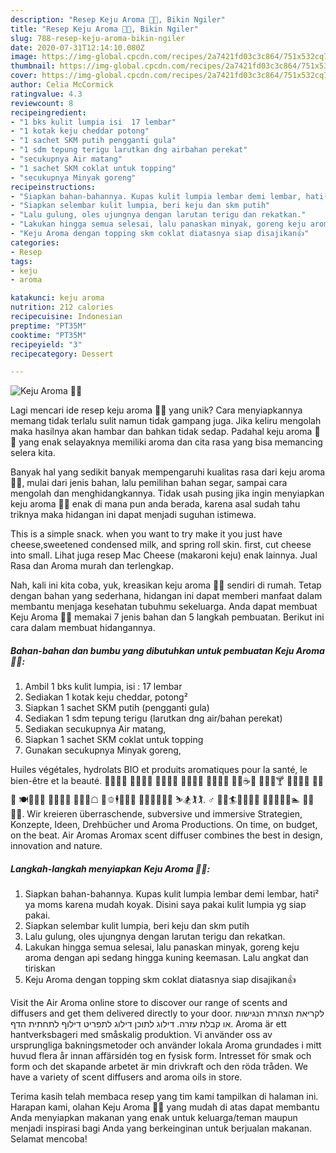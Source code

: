 ```yaml
---
description: "Resep Keju Aroma 🧀🍯, Bikin Ngiler"
title: "Resep Keju Aroma 🧀🍯, Bikin Ngiler"
slug: 788-resep-keju-aroma-bikin-ngiler
date: 2020-07-31T12:14:10.080Z
image: https://img-global.cpcdn.com/recipes/2a7421fd03c3c864/751x532cq70/keju-aroma-🧀🍯-foto-resep-utama.jpg
thumbnail: https://img-global.cpcdn.com/recipes/2a7421fd03c3c864/751x532cq70/keju-aroma-🧀🍯-foto-resep-utama.jpg
cover: https://img-global.cpcdn.com/recipes/2a7421fd03c3c864/751x532cq70/keju-aroma-🧀🍯-foto-resep-utama.jpg
author: Celia McCormick
ratingvalue: 4.3
reviewcount: 8
recipeingredient:
- "1 bks kulit lumpia isi  17 lembar"
- "1 kotak keju cheddar potong"
- "1 sachet SKM putih pengganti gula"
- "1 sdm tepung terigu larutkan dng airbahan perekat"
- "secukupnya Air matang"
- "1 sachet SKM coklat untuk topping"
- "secukupnya Minyak goreng"
recipeinstructions:
- "Siapkan bahan-bahannya. Kupas kulit lumpia lembar demi lembar, hati² ya moms karena mudah koyak. Disini saya pakai kulit lumpia yg siap pakai."
- "Siapkan selembar kulit lumpia, beri keju dan skm putih"
- "Lalu gulung, oles ujungnya dengan larutan terigu dan rekatkan."
- "Lakukan hingga semua selesai, lalu panaskan minyak, goreng keju aroma dengan api sedang hingga kuning keemasan. Lalu angkat dan tiriskan"
- "Keju Aroma dengan topping skm coklat diatasnya siap disajikan👍"
categories:
- Resep
tags:
- keju
- aroma

katakunci: keju aroma 
nutrition: 212 calories
recipecuisine: Indonesian
preptime: "PT35M"
cooktime: "PT35M"
recipeyield: "3"
recipecategory: Dessert

---
```



![Keju Aroma 🧀🍯](https://img-global.cpcdn.com/recipes/2a7421fd03c3c864/751x532cq70/keju-aroma-🧀🍯-foto-resep-utama.jpg)

Lagi mencari ide resep keju aroma 🧀🍯 yang unik? Cara menyiapkannya memang tidak terlalu sulit namun tidak gampang juga. Jika keliru mengolah maka hasilnya akan hambar dan bahkan tidak sedap. Padahal keju aroma 🧀🍯 yang enak selayaknya memiliki aroma dan cita rasa yang bisa memancing selera kita.

Banyak hal yang sedikit banyak mempengaruhi kualitas rasa dari keju aroma 🧀🍯, mulai dari jenis bahan, lalu pemilihan bahan segar, sampai cara mengolah dan menghidangkannya. Tidak usah pusing jika ingin menyiapkan keju aroma 🧀🍯 enak di mana pun anda berada, karena asal sudah tahu triknya maka hidangan ini dapat menjadi suguhan istimewa.

This is a simple snack. when you want to try make it you just have cheese,sweetened condensed milk, and spring roll skin. first, cut cheese into small. Lihat juga resep Mac Cheese (makaroni keju) enak lainnya. Jual Rasa dan Aroma murah dan terlengkap.


Nah, kali ini kita coba, yuk, kreasikan keju aroma 🧀🍯 sendiri di rumah. Tetap dengan bahan yang sederhana, hidangan ini dapat memberi manfaat dalam membantu menjaga kesehatan tubuhmu sekeluarga. Anda dapat membuat Keju Aroma 🧀🍯 memakai 7 jenis bahan dan 5 langkah pembuatan. Berikut ini cara dalam membuat hidangannya.

<!--inarticleads1-->

##### Bahan-bahan dan bumbu yang dibutuhkan untuk pembuatan Keju Aroma 🧀🍯:

1. Ambil 1 bks kulit lumpia, isi : 17 lembar
1. Sediakan 1 kotak keju cheddar, potong²
1. Siapkan 1 sachet SKM putih (pengganti gula)
1. Sediakan 1 sdm tepung terigu (larutkan dng air/bahan perekat)
1. Sediakan secukupnya Air matang,
1. Siapkan 1 sachet SKM coklat untuk topping
1. Gunakan secukupnya Minyak goreng,


Huiles végétales, hydrolats BIO et produits aromatiques pour la santé, le bien-être et la beauté. 🍥🥮🍡🥟 🥠🥡🍦🍧 🍨🍩🍪🎂 🍰🧁🥧🍫 🍬🍭🍮🍯 🍼🥛☕🍵 🍶🍾🍷🍸 🍹🍺🍻🥂 🥃🥤🥢 🍽️🍴🥄🧃 🧈🥚🧆🧄 🧊🧅🧇☖ 🧋🫑🕴️🧘🧵🧶 🧗🧗‍♂️🧗‍♀️🏇 ⛷️🏂🏌️🏌️‍. ♂️ 🏌️‍♀️🏄🏄‍♂️🏄‍♀️ 🚣🚣‍♂️🚣‍♀️🏊 🏊‍♂️🏊‍♀. Wir kreieren überraschende, subversive und immersive Strategien, Konzepte, Ideen, Drehbücher und Aroma Productions. On time, on budget, on the beat. Air Aromas Aromax scent diffuser combines the best in design, innovation and nature. 

<!--inarticleads2-->

##### Langkah-langkah menyiapkan Keju Aroma 🧀🍯:

1. Siapkan bahan-bahannya. Kupas kulit lumpia lembar demi lembar, hati² ya moms karena mudah koyak. Disini saya pakai kulit lumpia yg siap pakai.
1. Siapkan selembar kulit lumpia, beri keju dan skm putih
1. Lalu gulung, oles ujungnya dengan larutan terigu dan rekatkan.
1. Lakukan hingga semua selesai, lalu panaskan minyak, goreng keju aroma dengan api sedang hingga kuning keemasan. Lalu angkat dan tiriskan
1. Keju Aroma dengan topping skm coklat diatasnya siap disajikan👍


Visit the Air Aroma online store to discover our range of scents and diffusers and get them delivered directly to your door. לקריאת הצהרת הנגישות או קבלת עזרה. דילוג לתוכן דילוג לתפריט דילוף לתחתית הדף. Aroma är ett hantverksbageri med småskalig produktion. Vi använder oss av ursprungliga bakningsmetoder och använder lokala Aroma grundades i mitt huvud flera år innan affärsidén tog en fysisk form. Intresset för smak och form och det skapande arbetet är min drivkraft och den röda tråden. We have a variety of scent diffusers and aroma oils in store. 

Terima kasih telah membaca resep yang tim kami tampilkan di halaman ini. Harapan kami, olahan Keju Aroma 🧀🍯 yang mudah di atas dapat membantu Anda menyiapkan makanan yang enak untuk keluarga/teman maupun menjadi inspirasi bagi Anda yang berkeinginan untuk berjualan makanan. Selamat mencoba!
